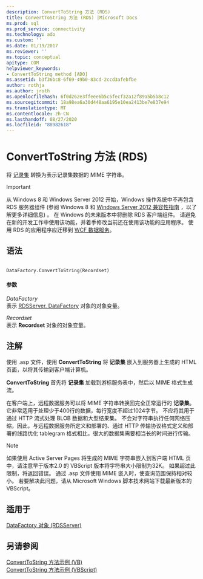 ```yaml
---
description: ConvertToString 方法 (RDS)
title: ConvertToString 方法 (RDS) |Microsoft Docs
ms.prod: sql
ms.prod_service: connectivity
ms.technology: ado
ms.custom: ''
ms.date: 01/19/2017
ms.reviewer: ''
ms.topic: conceptual
apitype: COM
helpviewer_keywords:
- ConvertToString method [ADO]
ms.assetid: b3f36bc8-6f69-49b0-83cd-2ccd3afebfbe
author: rothja
ms.author: jroth
ms.openlocfilehash: 6f0d262e3ffeee6b5c5fecf32a12f89a5b5b8c12
ms.sourcegitcommit: 18a98ea6a30d448aa6195e10ea2413be7e837e94
ms.translationtype: MT
ms.contentlocale: zh-CN
ms.lasthandoff: 08/27/2020
ms.locfileid: "88982618"
---
```

# <a name="converttostring-method-rds"></a>ConvertToString 方法 (RDS)
将 [记录集](../ado-api/recordset-object-ado.md) 转换为表示记录集数据的 MIME 字符串。  
  
> [!IMPORTANT]
>  从 Windows 8 和 Windows Server 2012 开始，Windows 操作系统中不再包含 RDS 服务器组件 (参阅 Windows 8 和 [Windows Server 2012 兼容性指南](https://www.microsoft.com/download/details.aspx?id=27416) ，以了解更多详细信息) 。 在 Windows 的未来版本中将删除 RDS 客户端组件。 请避免在新的开发工作中使用该功能，并着手修改当前还在使用该功能的应用程序。 使用 RDS 的应用程序应迁移到 [WCF 数据服务](https://go.microsoft.com/fwlink/?LinkId=199565)。  
  
## <a name="syntax"></a>语法  
  
```  
  
DataFactory.ConvertToString(Recordset)  
```  
  
#### <a name="parameters"></a>参数  
 *DataFactory*  
 表示 [RDSServer. DataFactory](./datafactory-object-rdsserver.md) 对象的对象变量。  
  
 *Recordset*  
 表示 **Recordset** 对象的对象变量。  
  
## <a name="remarks"></a>注解  
 使用 .asp 文件，使用 **ConvertToString** 将 **记录集** 嵌入到服务器上生成的 HTML 页面，以将其传输到客户端计算机。  
  
 **ConvertToString** 首先将 **记录集** 加载到游标服务表中，然后以 MIME 格式生成流。  
  
 在客户端上，远程数据服务可以将 MIME 字符串转换回完全正常运行的 **记录集**。 它非常适用于处理少于400行的数据，每行宽度不超过1024字节。 不应将其用于通过 HTTP 流式处理 BLOB 数据和大型结果集。 不会对字符串执行任何网络压缩，因此，与远程数据服务所定义和部署的、通过 HTTP 传输协议格式定义和部署的线路优化 tablegram 格式相比，很大的数据集需要相当长的时间进行传输。  
  
> [!NOTE]
>  如果使用 Active Server Pages 将生成的 MIME 字符串嵌入到客户端 HTML 页中，请注意早于版本2.0 的 VBScript 版本将字符串大小限制为32K。 如果超过此限制，将返回错误。 通过 .asp 文件使用 MIME 嵌入时，使查询范围保持相对较小。 若要解决此问题，请从 Microsoft Windows 脚本技术网站下载最新版本的 VBScript。  
  
## <a name="applies-to"></a>适用于  
 [DataFactory 对象 (RDSServer)](./datafactory-object-rdsserver.md)  
  
## <a name="see-also"></a>另请参阅  
 [ConvertToString 方法示例 (VB) ](../ado-api/converttostring-method-example-vb.md)   
 [ConvertToString 方法示例 (VBScript)](./converttostring-method-example-vbscript.md)